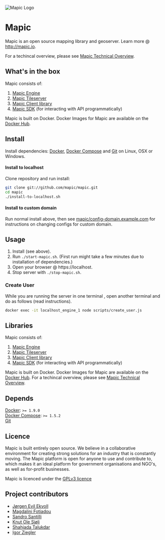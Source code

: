![Mapic Logo](https://cloud.githubusercontent.com/assets/2197944/19607635/5c434458-97cb-11e6-941b-e74e83b385ba.png)
# Mapic

Mapic is an open source mapping library and geoserver. Learn more @ http://mapic.io.

For a techincal overview, please see [Mapic Technical Overview](https://github.com/mapic/mapic/wiki/Mapic-Techincal-Overview).

## What's in the box
Mapic consists of:   
1. [Mapic Engine](https://github.com/mapic/engine)  
2. [Mapic Tileserver](https://github.com/mapic/mile)    
3. [Mapic Client library](https://github.com/mapic/mapic.js)    
4. [Mapic SDK](https://github.com/mapic/sdk) (for interacting with API programmatically)


Mapic is built on Docker. Docker Images for Mapic are available on the [Docker Hub](https://hub.docker.com/u/mapic/).

## Install

Install dependencies: [Docker](https://docs.docker.com/engine/installation/), [Docker Compose](https://docs.docker.com/compose/install/) and [Git](https://git-scm.com/book/en/v2/Getting-Started-Installing-Git) on Linux, OSX or Windows.

#### Install to localhost
Clone repository and run install:
```bash
git clone git://github.com/mapic/mapic.git
cd mapic
./install-to-localhost.sh
```

#### Install to custom domain
Run normal install above, then see [mapic/config-domain.example.com](https://github.com/mapic/config-domain.example.com) for instructions on changing configs for custom domain.


## Usage
1. Install (see above).
2. Run `./start-mapic.sh`. (First run might take a few minutes due to installation of dependencies.)
3. Open your browser @ https://localhost.
4. Stop server with `./stop-mapic.sh`.

### Create User
While you are running the server in one terminal , open another terminal and do as follows (read instructions).

```bash
docker exec -it localhost_engine_1 node scripts/create_user.js
```

## Libraries
Mapic consists of:   
1. [Mapic Engine](https://github.com/mapic/engine)  
2. [Mapic Tileserver](https://github.com/mapic/mile)    
3. [Mapic Client library](https://github.com/mapic/mapic.js)    
4. [Mapic SDK](https://github.com/mapic/sdk) (for interacting with API programmatically)

Mapic is built on Docker. Docker Images for Mapic are available on the [Docker Hub](https://hub.docker.com/u/mapic/dashboard/).
For a techincal overview, please see [Mapic Technical Overview](https://github.com/mapic/mapic/wiki/Mapic-Techincal-Overview).

## Depends
[Docker](https://docs.docker.com/engine/installation/): `>= 1.9.0`  
[Docker Compose](https://docs.docker.com/compose/install/): `>= 1.5.2`  
[Git](https://git-scm.com/book/en/v2/Getting-Started-Installing-Git)

## Licence
Mapic is built entirely open source. We believe in a collaborative environment for creating strong solutions for an industry that is constantly moving. The Mapic platform is open for anyone to use and contribute to, which makes it an ideal platform for government organisations and NGO's, as well as for-profit businesses.

Mapic is licenced under the [GPLv3 licence](https://github.com/mapic/mapic/blob/master/LICENCE.md)

## Project contributors
- [Jørgen Evil Ekvoll](https://github.com/jorgenevil)
- [Magdalini Fotiadou](https://github.com/mft74)
- [Sandro Santilli](https://github.com/strk)
- [Knut Ole Sjøli](https://github.com/knutole)
- [Shahjada Talukdar](https://github.com/destromas1)
- [Igor Ziegler](https://github.com/igorziegler)
